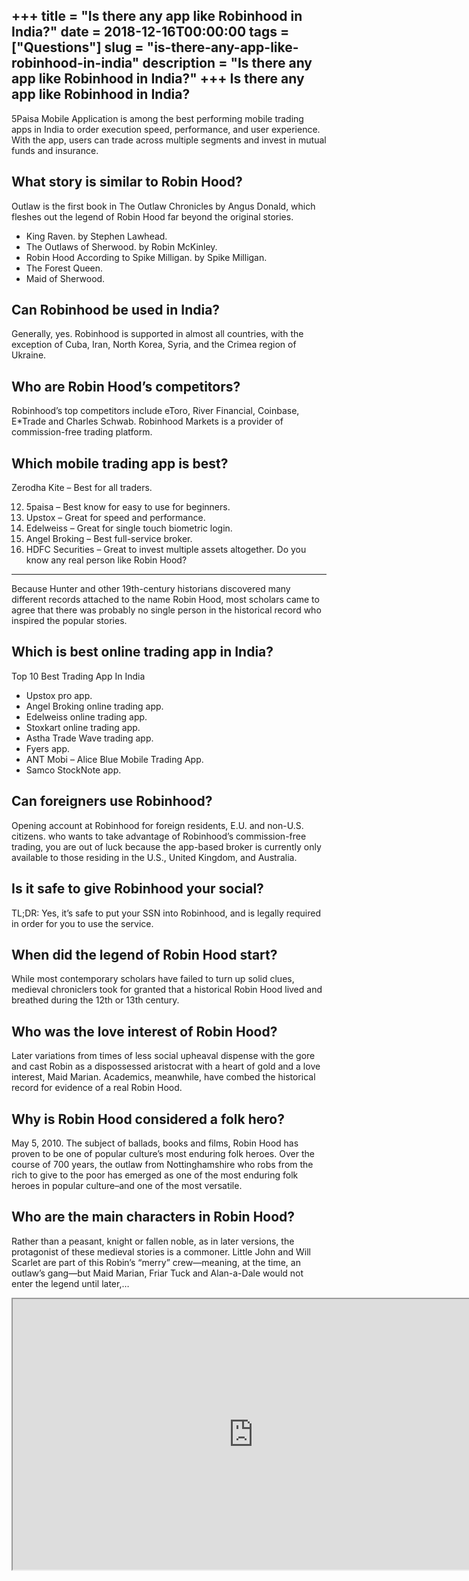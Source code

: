+++
title = "Is there any app like Robinhood in India?"
date = 2018-12-16T00:00:00
tags = ["Questions"]
slug = "is-there-any-app-like-robinhood-in-india"
description = "Is there any app like Robinhood in India?"
+++
Is there any app like Robinhood in India?
-----------------------------------------

5Paisa Mobile Application is among the best performing mobile trading apps in India to order execution speed, performance, and user experience. With the app, users can trade across multiple segments and invest in mutual funds and insurance.

What story is similar to Robin Hood?
------------------------------------

Outlaw is the first book in The Outlaw Chronicles by Angus Donald, which fleshes out the legend of Robin Hood far beyond the original stories.

- King Raven. by Stephen Lawhead.
- The Outlaws of Sherwood. by Robin McKinley.
- Robin Hood According to Spike Milligan. by Spike Milligan.
- The Forest Queen.
- Maid of Sherwood.

Can Robinhood be used in India?
-------------------------------

Generally, yes. Robinhood is supported in almost all countries, with the exception of Cuba, Iran, North Korea, Syria, and the Crimea region of Ukraine.

Who are Robin Hood’s competitors?
---------------------------------

Robinhood’s top competitors include eToro, River Financial, Coinbase, E\*Trade and Charles Schwab. Robinhood Markets is a provider of commission-free trading platform.

Which mobile trading app is best?
---------------------------------

Zerodha Kite – Best for all traders.

12. 5paisa – Best know for easy to use for beginners.
13. Upstox – Great for speed and performance.
14. Edelweiss – Great for single touch biometric login.
15. Angel Broking – Best full-service broker.
16. HDFC Securities – Great to invest multiple assets altogether.
Do you know any real person like Robin Hood?
--------------------------------------------

Because Hunter and other 19th-century historians discovered many different records attached to the name Robin Hood, most scholars came to agree that there was probably no single person in the historical record who inspired the popular stories.

Which is best online trading app in India?
------------------------------------------

Top 10 Best Trading App In India

- Upstox pro app.
- Angel Broking online trading app.
- Edelweiss online trading app.
- Stoxkart online trading app.
- Astha Trade Wave trading app.
- Fyers app.
- ANT Mobi – Alice Blue Mobile Trading App.
- Samco StockNote app.

Can foreigners use Robinhood?
-----------------------------

Opening account at Robinhood for foreign residents, E.U. and non-U.S. citizens. who wants to take advantage of Robinhood’s commission-free trading, you are out of luck because the app-based broker is currently only available to those residing in the U.S., United Kingdom, and Australia.

Is it safe to give Robinhood your social?
-----------------------------------------

TL;DR: Yes, it’s safe to put your SSN into Robinhood, and is legally required in order for you to use the service.

When did the legend of Robin Hood start?
----------------------------------------

While most contemporary scholars have failed to turn up solid clues, medieval chroniclers took for granted that a historical Robin Hood lived and breathed during the 12th or 13th century.

Who was the love interest of Robin Hood?
----------------------------------------

Later variations from times of less social upheaval dispense with the gore and cast Robin as a dispossessed aristocrat with a heart of gold and a love interest, Maid Marian. Academics, meanwhile, have combed the historical record for evidence of a real Robin Hood.

Why is Robin Hood considered a folk hero?
-----------------------------------------

May 5, 2010. The subject of ballads, books and films, Robin Hood has proven to be one of popular culture’s most enduring folk heroes. Over the course of 700 years, the outlaw from Nottinghamshire who robs from the rich to give to the poor has emerged as one of the most enduring folk heroes in popular culture–and one of the most versatile.

Who are the main characters in Robin Hood?
------------------------------------------

Rather than a peasant, knight or fallen noble, as in later versions, the protagonist of these medieval stories is a commoner. Little John and Will Scarlet are part of this Robin’s “merry” crew—meaning, at the time, an outlaw’s gang—but Maid Marian, Friar Tuck and Alan-a-Dale would not enter the legend until later,…

<iframe allow="accelerometer; autoplay; clipboard-write; encrypted-media; gyroscope; picture-in-picture" allowfullscreen="" class="__youtube_prefs__  epyt-is-override  no-lazyload" data-no-lazy="1" data-origheight="433" data-origwidth="770" data-skipgform_ajax_framebjll="" height="433" id="_ytid_20354" loading="lazy" src="https://www.youtube.com/embed/_KmwXa10PfU?enablejsapi=1&autoplay=0&cc_load_policy=0&cc_lang_pref=&iv_load_policy=1&loop=0&modestbranding=0&rel=1&fs=1&playsinline=0&autohide=2&theme=dark&color=red&controls=1&" title="YouTube player" width="770"></iframe>